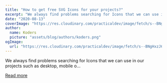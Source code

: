```yaml
---
title: "How to get free SVG Icons for your projects?"
excerpt: "We always find problems searching for Icons that we can use in our projects such as desktop, mobile o..."
date: "2020-08-13"
coverImage: "https://res.cloudinary.com/practicaldev/image/fetch/s--BNgHxzJ6--/c_imagga_scale,f_auto,fl_progressive,h_420,q_auto,w_1000/https://dev-to-uploads.s3.amazonaws.com/i/4z8hkiljj9d3khv0s6l0.png"
author:
  name: Koders
  picture: "assets/blog/authors/koders.png"
ogImage:
  url: "https://res.cloudinary.com/practicaldev/image/fetch/s--BNgHxzJ6--/c_imagga_scale,f_auto,fl_progressive,h_420,q_auto,w_1000/https://dev-to-uploads.s3.amazonaws.com/i/4z8hkiljj9d3khv0s6l0.png"
---
```


We always find problems searching for Icons that we can use in our projects such as desktop, mobile o...

[Read more](https://dev.to/amrelmohamady/how-to-get-free-svg-icons-for-your-projects-10o9)
